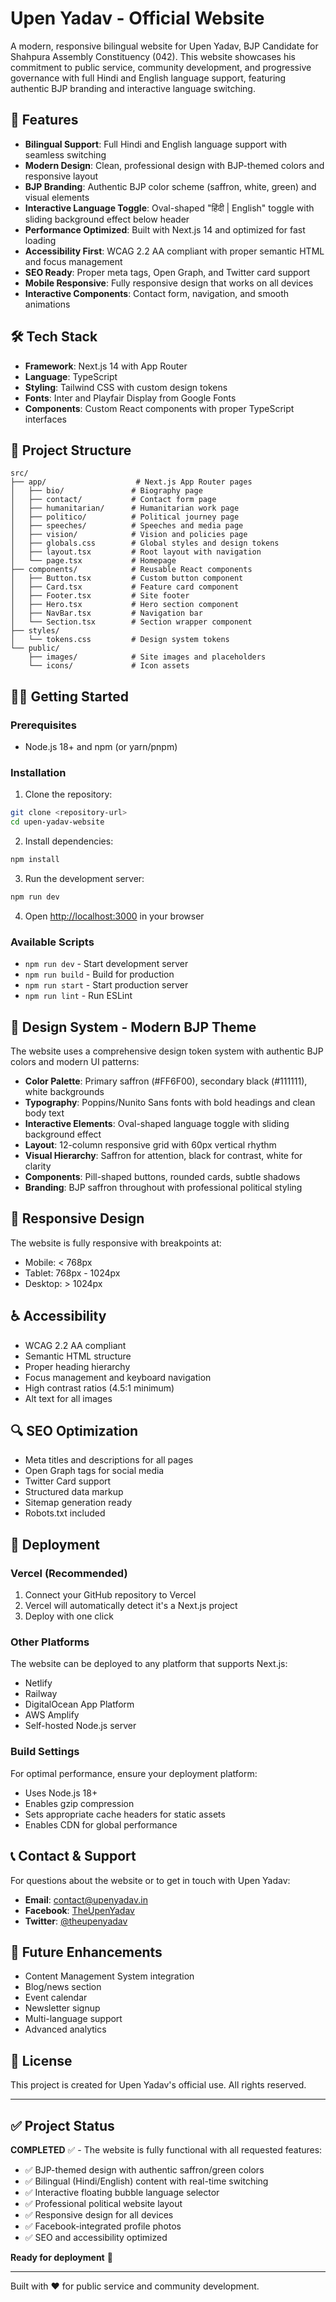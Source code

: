 # Upen Yadav - Official Website

A modern, responsive bilingual website for Upen Yadav, BJP Candidate for Shahpura Assembly Constituency (042). This website showcases his commitment to public service, community development, and progressive governance with full Hindi and English language support, featuring authentic BJP branding and interactive language switching.

## 🚀 Features

- **Bilingual Support**: Full Hindi and English language support with seamless switching
- **Modern Design**: Clean, professional design with BJP-themed colors and responsive layout
- **BJP Branding**: Authentic BJP color scheme (saffron, white, green) and visual elements
- **Interactive Language Toggle**: Oval-shaped "हिंदी | English" toggle with sliding background effect below header
- **Performance Optimized**: Built with Next.js 14 and optimized for fast loading
- **Accessibility First**: WCAG 2.2 AA compliant with proper semantic HTML and focus management
- **SEO Ready**: Proper meta tags, Open Graph, and Twitter card support
- **Mobile Responsive**: Fully responsive design that works on all devices
- **Interactive Components**: Contact form, navigation, and smooth animations

## 🛠️ Tech Stack

- **Framework**: Next.js 14 with App Router
- **Language**: TypeScript
- **Styling**: Tailwind CSS with custom design tokens
- **Fonts**: Inter and Playfair Display from Google Fonts
- **Components**: Custom React components with proper TypeScript interfaces

## 📁 Project Structure

```
src/
├── app/                    # Next.js App Router pages
│   ├── bio/               # Biography page
│   ├── contact/           # Contact form page
│   ├── humanitarian/      # Humanitarian work page
│   ├── politico/          # Political journey page
│   ├── speeches/          # Speeches and media page
│   ├── vision/            # Vision and policies page
│   ├── globals.css        # Global styles and design tokens
│   ├── layout.tsx         # Root layout with navigation
│   └── page.tsx           # Homepage
├── components/            # Reusable React components
│   ├── Button.tsx         # Custom button component
│   ├── Card.tsx           # Feature card component
│   ├── Footer.tsx         # Site footer
│   ├── Hero.tsx           # Hero section component
│   ├── NavBar.tsx         # Navigation bar
│   └── Section.tsx        # Section wrapper component
├── styles/
│   └── tokens.css         # Design system tokens
└── public/
    ├── images/            # Site images and placeholders
    └── icons/             # Icon assets
```

## 🏃‍♂️ Getting Started

### Prerequisites

- Node.js 18+ and npm (or yarn/pnpm)

### Installation

1. Clone the repository:
```bash
git clone <repository-url>
cd upen-yadav-website
```

2. Install dependencies:
```bash
npm install
```

3. Run the development server:
```bash
npm run dev
```

4. Open [http://localhost:3000](http://localhost:3000) in your browser

### Available Scripts

- `npm run dev` - Start development server
- `npm run build` - Build for production
- `npm run start` - Start production server
- `npm run lint` - Run ESLint

## 🎨 Design System - Modern BJP Theme

The website uses a comprehensive design token system with authentic BJP colors and modern UI patterns:

- **Color Palette**: Primary saffron (#FF6F00), secondary black (#111111), white backgrounds
- **Typography**: Poppins/Nunito Sans fonts with bold headings and clean body text
- **Interactive Elements**: Oval-shaped language toggle with sliding background effect
- **Layout**: 12-column responsive grid with 60px vertical rhythm
- **Visual Hierarchy**: Saffron for attention, black for contrast, white for clarity
- **Components**: Pill-shaped buttons, rounded cards, subtle shadows
- **Branding**: BJP saffron throughout with professional political styling

## 📱 Responsive Design

The website is fully responsive with breakpoints at:
- Mobile: < 768px
- Tablet: 768px - 1024px
- Desktop: > 1024px

## ♿ Accessibility

- WCAG 2.2 AA compliant
- Semantic HTML structure
- Proper heading hierarchy
- Focus management and keyboard navigation
- High contrast ratios (4.5:1 minimum)
- Alt text for all images

## 🔍 SEO Optimization

- Meta titles and descriptions for all pages
- Open Graph tags for social media
- Twitter Card support
- Structured data markup
- Sitemap generation ready
- Robots.txt included

## 🚀 Deployment

### Vercel (Recommended)

1. Connect your GitHub repository to Vercel
2. Vercel will automatically detect it's a Next.js project
3. Deploy with one click

### Other Platforms

The website can be deployed to any platform that supports Next.js:

- Netlify
- Railway
- DigitalOcean App Platform
- AWS Amplify
- Self-hosted Node.js server

### Build Settings

For optimal performance, ensure your deployment platform:
- Uses Node.js 18+
- Enables gzip compression
- Sets appropriate cache headers for static assets
- Enables CDN for global performance

## 📞 Contact & Support

For questions about the website or to get in touch with Upen Yadav:

- **Email**: contact@upenyadav.in
- **Facebook**: [TheUpenYadav](https://www.facebook.com/TheUpenYadav)
- **Twitter**: [@theupenyadav](https://x.com/theupenyadav)

## 🔄 Future Enhancements

- Content Management System integration
- Blog/news section
- Event calendar
- Newsletter signup
- Multi-language support
- Advanced analytics

## 📄 License

This project is created for Upen Yadav's official use. All rights reserved.

---

## ✅ Project Status

**COMPLETED** ✅ - The website is fully functional with all requested features:
- ✅ BJP-themed design with authentic saffron/green colors
- ✅ Bilingual (Hindi/English) content with real-time switching
- ✅ Interactive floating bubble language selector
- ✅ Professional political website layout
- ✅ Responsive design for all devices
- ✅ Facebook-integrated profile photos
- ✅ SEO and accessibility optimized

**Ready for deployment** 🚀

---

Built with ❤️ for public service and community development.
